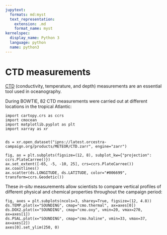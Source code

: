 ```yaml
---
jupytext:
  formats: md:myst
  text_representation:
    extension: .md
    format_name: myst
kernelspec:
  display_name: Python 3
  language: python
  name: python3
---
```


# CTD measurements

[CTD](https://www.geomar.de/en/research/fb1/fb1-po/observing-systems/ctd/) (conductivity, temperature, and depth) measurements are an essential tool used in oceanography.

During BOWTIE, 82 CTD measurements were carried out at different locations in the tropical Atlantic:

```{code-cell} ipython3
import cartopy.crs as ccrs
import cmocean
import matplotlib.pyplot as plt
import xarray as xr


ds = xr.open_dataset("ipns://latest.orcestra-campaign.org/products/METEOR/CTD.zarr", engine="zarr")

fig, ax = plt.subplots(figsize=(12, 8), subplot_kw={"projection": ccrs.PlateCarree()})
ax.set_extent([-65, -5, -10, 25], crs=ccrs.PlateCarree())
ax.coastlines()
ax.scatter(ds.LONGITUDE, ds.LATITUDE, color="#006699", transform=ccrs.Geodetic())
```

These _in-situ_ measurements allow scientists to compare vertical profiles of different physical and chemical properties throughout the campaign period:

```{code-cell} ipython3
fig, axes = plt.subplots(ncols=3, sharey=True, figsize=(12, 4.8))
ds.TEMP.plot(x="SOUNDING", cmap="cmo.thermal", ax=axes[0])
ds.DOX2.plot(x="SOUNDING", cmap="cmo.oxy", vmin=20, vmax=270, ax=axes[1])
ds.PSAL.plot(x="SOUNDING", cmap="cmo.haline", vmin=33, vmax=37, ax=axes[2])
axes[0].set_ylim(250, 0)
```
